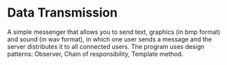 # Data Transmission
A simple messenger that allows you to send text, graphics (in bmp format) and sound (in wav format), in which one user sends a message and the server distributes it to all connected users.
The program uses design patterns: Observer, Chain of responsibility, Template method.
